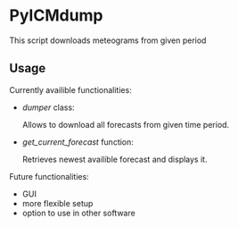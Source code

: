 # PyICMdump
This script downloads meteograms from given period

## Usage

Currently availible functionalities:

* _dumper_ class:

    Allows to download all forecasts from given time period.
    
* _get_current_forecast_ function:
 
    Retrieves newest availible forecast and displays it.
    
Future functionalities:

* GUI
* more flexible setup
* option to use in other software

